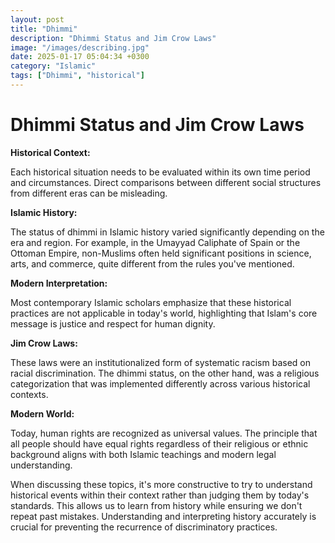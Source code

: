 ```yaml
---
layout: post
title: "Dhimmi"
description: "Dhimmi Status and Jim Crow Laws"
image: "/images/describing.jpg"
date: 2025-01-17 05:04:34 +0300
category: "Islamic"
tags: ["Dhimmi", "historical"]
---
```


Dhimmi Status and Jim Crow Laws
============

 **Historical Context:**
 
  Each historical situation needs to be evaluated within its own time period and circumstances. Direct comparisons between different social structures from different eras can be misleading.

 **Islamic History:** 
 
 The status of dhimmi in Islamic history varied significantly depending on the era and region. For example, in the Umayyad Caliphate of Spain or the Ottoman Empire, non-Muslims often held significant positions in science, arts, and commerce, quite different from the rules you've mentioned.

 **Modern Interpretation:**
 
  Most contemporary Islamic scholars emphasize that these historical practices are not applicable in today's world, highlighting that Islam's core message is justice and respect for human dignity.

 **Jim Crow Laws:** 
 
 These laws were an institutionalized form of systematic racism based on racial discrimination. The dhimmi status, on the other hand, was a religious categorization that was implemented differently across various historical contexts.

 **Modern World:** 
 
 Today, human rights are recognized as universal values. The principle that all people should have equal rights regardless of their religious or ethnic background aligns with both Islamic teachings and modern legal understanding.

When discussing these topics, it's more constructive to try to understand historical events within their context rather than judging them by today's standards. This allows us to learn from history while ensuring we don't repeat past mistakes. Understanding and interpreting history accurately is crucial for preventing the recurrence of discriminatory practices.

 
